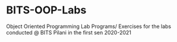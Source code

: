 # BITS-OOP-Labs
Object Oriented Programming Lab Programs/ Exercises for the labs conducted @ BITS Pilani in the first sen 2020-2021
